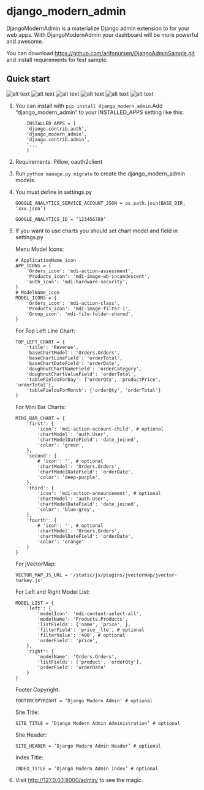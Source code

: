 django_modern_admin
===================

DjangoModernAdmin is a materialize Django admin extension to for your web apps. 
With DjangoModernAdmin your dashboard will be more powerful and awesome.

You can download https://github.com/arifonursen/DjangoAdminSample.git and install requirements for test sample.

Quick start
-----------

![alt text](https://raw.githubusercontent.com/arifonursen/django_modern_admin/master/login.png)
![alt text](https://raw.githubusercontent.com/arifonursen/django_modern_admin/master/dashboard1.png)
![alt text](https://raw.githubusercontent.com/arifonursen/django_modern_admin/master/dashboard2.png)
![alt text](https://raw.githubusercontent.com/arifonursen/django_modern_admin/master/dashboard3.png)
![alt text](https://raw.githubusercontent.com/arifonursen/django_modern_admin/master/datefield.png)
![alt text](https://raw.githubusercontent.com/arifonursen/django_modern_admin/master/recent.png)

1. You can install with `pip install django_modern_admin`.Add “django_modern_admin” to your INSTALLED_APPS setting like this:
	```
	    INSTALLED_APPS = [
		‘django.contrib.auth’,
		‘django_modern_admin’,
		‘django.contrib.admin’,
		‘... ‘
	    ]
	
2. Requirements: Pillow, oauth2client

3. Run `python manage.py migrate` to create the django_modern_admin models.

4. You must define in settings.py 
	```
	GOOGLE_ANALYTICS_SERVICE_ACCOUNT_JSON = os.path.join(BASE_DIR, ‘xxx.json’)
	
	GOOGLE_ANALYTICS_ID = ‘123456789’
	```

5. If you want to use charts you should set chart model and field in settings.py
	
	Menu Model Icons:
	```
	# ApplicationName_icon
	APP_ICONS = {
	    'Orders_icon': 'mdi-action-assessment',
	    'Products_icon': 'mdi-image-wb-incandescent',
	    'auth_icon': 'mdi-hardware-security',
	}
	# ModelName_icon
	MODEL_ICONS = {
	    'Orders_icon': 'mdi-action-class',
	    'Products_icon': 'mdi-image-filter-1',
	    'Group_icon': 'mdi-file-folder-shared',
	}
	```
	
	For Top Left Line Chart:
	```
	TOP_LEFT_CHART = {
    	'title': 'Revenue',
    	'baseChartModel': 'Orders.Orders',
    	'baseChartLineField': 'orderTotal',
    	'baseChartDateField': 'orderDate',
    	'doughnutChartNameField': 'orderCategory',
    	'doughnutChartValueField': 'orderTotal',
    	'tableFieldsForDay': {'orderQty', 'productPrice', 'orderTotal'},
    	'tableFieldsForMonth': {'orderQty', 'orderTotal'}
	}
	```

	For Mini Bar Charts:
	```
	MINI_BAR_CHART = {
		'first': {
			'icon': 'mdi-action-account-child', # optional
			'chartModel': 'auth.User',
			'chartModelDateField': 'date_joined',
			'color': 'green',
		},
		'second': {
			# 'icon': '', # optional
			'chartModel': 'Orders.Orders',
			'chartModelDateField': 'orderDate',
			'color': 'deep-purple',
		},
		'third': {
			'icon': 'mdi-action-announcement', # optional
			'chartModel': 'auth.User',
			'chartModelDateField': 'date_joined',
			'color': 'blue-grey',
		},
		'fourth': {
			# 'icon': '', # optional
			'chartModel': 'Orders.Orders',
			'chartModelDateField': 'orderDate',
			'color': 'orange'
		}
	}
	```
	
	For jVectorMap:
	```
	VECTOR_MAP_JS_URL = '/static/js/plugins/jvectormap/jvector-turkey.js'
	```

	For Left and Right Model List:
	```
	MODEL_LIST = {
		'left': {
			'modelIcon': 'mdi-content-select-all',
			'modelName': 'Products.Products',
			'listFields': {'name', 'price', },
			'filterField': 'price__lte', # optional
			'filterValue': '400', # optional
			'orderField': 'price',
		},
		'right': {
			'modelName': 'Orders.Orders',
			'listFields': ['product', 'orderQty'],
			'orderField': 'orderDate'
		}
	}
	```

	Footer Copyright:
	```
	FOOTERCOPYRIGHT = ‘Django Modern Admin’ # optional
	```
	
	Site Title:
	```
	SITE_TITLE = ‘Django Modern Admin Administration’ # optional
	```
	
	Site Header:
	```
	SITE_HEADER = ‘Django Modern Admin Header’ # optional
	```
	
	Index Title:
	```
	INDEX_TITLE = ‘Django Modern Admin Index’ # optional
	```

6. Visit http://127.0.0.1:8000/admin/ to see the magic.

